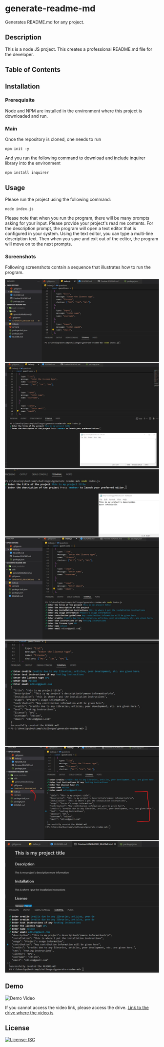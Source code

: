 # generate-readme-md

Generates README.md for any project.

## Description

This is a node JS project. This creates a professional README.md file for the developer.

## Table of Contents

## Installation

### Prerequisite

Node and NPM are installed in the environment where this project is downloaded and run.

### Main

Once the repository is cloned, one needs to run

```console
npm init -y
```

And you run the following command to download and include inquirer library into the environment

```console
npm install inquirer
```

## Usage

Please run the project using the following command:

```console
node index.js
```

Please note that when you run the program, there will be many prompts asking for your input.
Please provide your project's read me contents.
For the description prompt, the program will open a text editor that is configured in your system.
Using the text editor, you can type a multi-line description text.
Then when you save and exit out of the editor, the program will move on to the next prompts.

### Screenshots

Following screenshots contain a sequence that illustrates how to run the program.

![How to run](/images/001.jpg?raw=true "1")
![How to run](/images/002.jpg?raw=true "2")
![How to run](/images/003.jpg?raw=true "3")
![How to run](/images/004.jpg?raw=true "4")
![How to run](/images/005.jpg?raw=true "5")
![How to run](/images/006.jpg?raw=true "6")
![How to run](/images/007.jpg?raw=true "7")

## Demo

![Demo Video](https://drive.google.com/file/d/1EFOhiq98AZ6ChzHYssVlcGLDj1j1C7sY/preview)

If you cannot access the video link, please access the drive.
[Link to the drive where the video is](https://drive.google.com/drive/folders/17TdbS3oiJeFvNTJBeW5NdYFh49-HYbYe?usp=sharing)

## License

[![License: ISC](https://img.shields.io/badge/License-ISC-blue.svg)](https://opensource.org/licenses/ISC)
